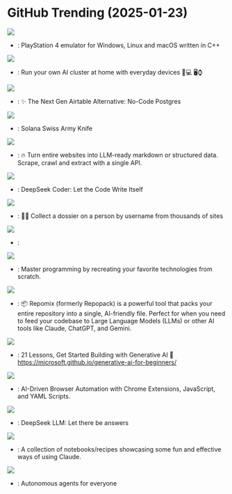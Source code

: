 # GitHub Trending (2025-01-23)

![](https://img.shields.io/badge/C%2B%2B-New%20649-green?style=flat-square&logo=appveyor)
- [](https://github.comundefined): PlayStation 4 emulator for Windows, Linux and macOS written in C++

![](https://img.shields.io/badge/Python-New%20492-green?style=flat-square&logo=appveyor)
- [](https://github.comundefined): Run your own AI cluster at home with everyday devices 📱💻 🖥️⌚

![](https://img.shields.io/badge/TypeScript-New%20432-green?style=flat-square&logo=appveyor)
- [](https://github.comundefined): ✨ The Next Gen Airtable Alternative: No-Code Postgres

![](https://img.shields.io/badge/Rust-New%2046-green?style=flat-square&logo=appveyor)
- [](https://github.comundefined): Solana Swiss Army Knife

![](https://img.shields.io/badge/TypeScript-New%20124-green?style=flat-square&logo=appveyor)
- [](https://github.comundefined): 🔥 Turn entire websites into LLM-ready markdown or structured data. Scrape, crawl and extract with a single API.

![](https://img.shields.io/badge/Python-New%20163-green?style=flat-square&logo=appveyor)
- [](https://github.comundefined): DeepSeek Coder: Let the Code Write Itself

![](https://img.shields.io/badge/Python-New%2069-green?style=flat-square&logo=appveyor)
- [](https://github.comundefined): 🕵️‍♂️ Collect a dossier on a person by username from thousands of sites

![](https://img.shields.io/badge/none-New%20130-green?style=flat-square&logo=appveyor)
- [](https://github.comundefined): 

![](https://img.shields.io/badge/Markdown-New%20519-green?style=flat-square&logo=appveyor)
- [](https://github.comundefined): Master programming by recreating your favorite technologies from scratch.

![](https://img.shields.io/badge/TypeScript-New%20112-green?style=flat-square&logo=appveyor)
- [](https://github.comundefined): 📦 Repomix (formerly Repopack) is a powerful tool that packs your entire repository into a single, AI-friendly file. Perfect for when you need to feed your codebase to Large Language Models (LLMs) or other AI tools like Claude, ChatGPT, and Gemini.

![](https://img.shields.io/badge/Jupyter%20Notebook-New%20251-green?style=flat-square&logo=appveyor)
- [](https://github.comundefined): 21 Lessons, Get Started Building with Generative AI 🔗 https://microsoft.github.io/generative-ai-for-beginners/

![](https://img.shields.io/badge/HTML-New%20170-green?style=flat-square&logo=appveyor)
- [](https://github.comundefined): AI-Driven Browser Automation with Chrome Extensions, JavaScript, and YAML Scripts.

![](https://img.shields.io/badge/Makefile-New%2053-green?style=flat-square&logo=appveyor)
- [](https://github.comundefined): DeepSeek LLM: Let there be answers

![](https://img.shields.io/badge/Jupyter%20Notebook-New%20130-green?style=flat-square&logo=appveyor)
- [](https://github.comundefined): A collection of notebooks/recipes showcasing some fun and effective ways of using Claude.

![](https://img.shields.io/badge/TypeScript-New%20193-green?style=flat-square&logo=appveyor)
- [](https://github.comundefined): Autonomous agents for everyone


